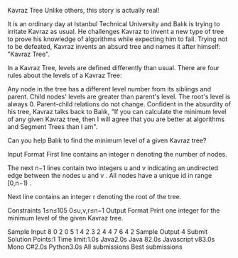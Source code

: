 Kavraz Tree
Unlike others, this story is actually real!

It is an ordinary day at Istanbul Technical University and Balık is trying to irritate Kavraz as usual. He challenges Kavraz to invent a new type of tree to prove his knowledge of algorithms while expecting him to fail. Trying not to be defeated, Kavraz invents an absurd tree and names it after himself: "Kavraz Tree".

In a Kavraz Tree, levels are defined differently than usual. There are four rules about the levels of a Kavraz Tree:

Any node in the tree has a different level number from its siblings and parent.
Child nodes' levels are greater than parent's level.
The root's level is always 0.
Parent-child relations do not change.
Confident in the absurdity of his tree, Kavraz talks back to Balık, "If you can calculate the minimum level of any given Kavraz tree, then I will agree that you are better at algorithms and Segment Trees than I am".

Can you help Balık to find the minimum level of a given Kavraz tree?

Input Format
First line contains an integer n
 denoting the number of nodes.

The next n−1
 lines contain two integers u
 and v
 indicating an undirected edge between the nodes u
 and v
. All nodes have a unique id in range [0,n−1)
.

Next line contains an integer r
 denoting the root of the tree.

Constraints
1≤n≤105
0≤u,v,r≤n−1
Output Format
Print one integer for the minimum level of the given Kavraz tree.

Sample Input
8
0 2
0 5
1 4
2 3
2 4
4 7
6 4
2
Sample Output
4
Submit Solution
Points:1
Time limit:1.0s
Java2.0s
Java 82.0s
Javascript v83.0s
Mono C#2.0s
Python3.0s
All submissions
Best submissions
